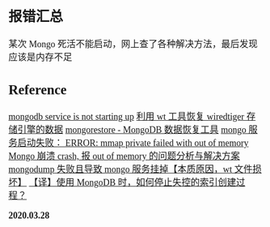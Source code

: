 <font size=4 face='楷体'>

## 报错汇总

某次 Mongo 死活不能启动，网上查了各种解决方法，最后发现应该是内存不足

## Reference

[mongodb service is not starting up](https://stackoverflow.com/questions/9884233/mongodb-service-is-not-starting-up)
[利用 wt 工具恢复 wiredtiger 存储引擎的数据](https://blog.51cto.com/sqlercn/1976035)
[mongorestore - MongoDB 数据恢复工具](https://www.mongodb.org.cn/manual/cursor/manual/194.html)
[mongo 服务启动失败： ERROR: mmap private failed with out of memory](http://30daydo.com/article/312)
[Mongo 崩溃 crash, 报 out of memory 的问题分析与解决方案](https://blog.csdn.net/zhaoxj_2017/article/details/90611240)
[mongodump 失败且导致 mongo 服务挂掉【本质原因，wt 文件损坏】](https://blog.csdn.net/weixin_33889665/article/details/86396618)
[【译】使用 MongoDB 时，如何停止失控的索引创建过程？](https://blog.csdn.net/weixin_34240657/article/details/89611409?depth_1-utm_source=distribute.pc_relevant.none-task&utm_source=distribute.pc_relevant.none-task)

**2020.03.28**

